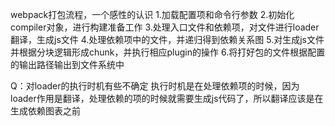 webpack打包流程，一个感性的认识
1.加载配置项和命令行参数
2.初始化compiler对象，进行构建准备工作
3.处理入口文件和依赖项，对文件进行loader翻译，生成js文件
4.处理依赖项中的文件，并递归得到依赖关系图
5.对生成js文件并根据分块逻辑形成chunk，并执行相应plugin的操作
6.将打好包的文件根据配置的输出路径输出到文件系统中

Q：对loader的执行时机有些不确定
执行时机是在处理依赖项的时候，因为loader作用是翻译，处理依赖的项的时候就需要生成js代码了，所以翻译应该是在生成依赖图表之前